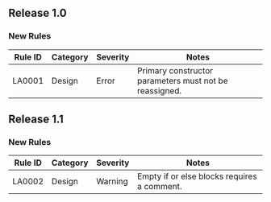 ## Release 1.0

### New Rules
Rule ID | Category | Severity | Notes
--------|----------|----------|--------------------
LA0001  | Design   | Error    | Primary constructor parameters must not be reassigned.

## Release 1.1

### New Rules
Rule ID | Category | Severity | Notes
--------|----------|----------|--------------------
LA0002  | Design   | Warning  | Empty if or else blocks requires a comment.